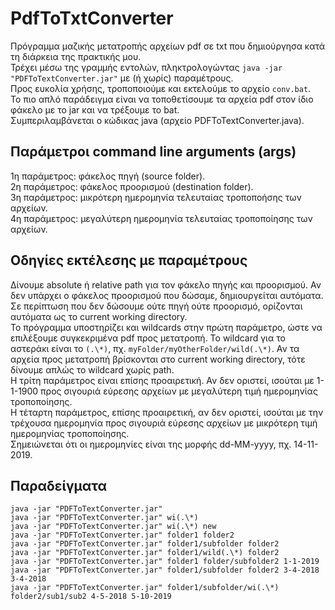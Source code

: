 # PdfToTxtConverter
Πρόγραμμα μαζικής μετατροπής αρχείων pdf σε txt που δημιούργησα κατά τη διάρκεια της πρακτικής μου.\
Τρέχει μέσω της γραμμής εντολών, πληκτρολογώντας ```java -jar "PDFToTextConverter.jar"``` με (ή χωρίς) παραμέτρους.\
Προς ευκολία χρήσης, τροποποιούμε και εκτελούμε το αρχείο ```conv.bat```.\
Το πιο απλό παράδειγμα είναι να τοποθετίσουμε τα αρχεία pdf στον ίδιο φάκελο με το jar και να τρέξουμε το bat.\
Συμπεριλαμβάνεται ο κώδικας java (αρχείο PDFToTextConverter.java).

## Παράμετροι command line arguments (args)
1η παράμετρος: φάκελος πηγή (source folder).\
2η παράμετρος: φάκελος προορισμού (destination folder).\
3η παράμετρος: μικρότερη ημερομηνία τελευταίας τροποποήσης των αρχείων.\
4η παράμετρος: μεγαλύτερη ημερομηνία τελευταίας τροποποίησης των αρχείων.

## Οδηγίες εκτέλεσης με παραμέτρους
Δίνουμε absolute ή relative path για τον φάκελο πηγής και προορισμού. Αν δεν υπάρχει ο φάκελος προορισμού που δώσαμε, δημιουργείται αυτόματα. Σε περίπτωση που δεν δώσουμε ούτε πηγή ούτε προορισμό, ορίζονται αυτόματα ως το current working directory.\
Το πρόγραμμα υποστηρίζει και wildcards στην πρώτη παράμετρο, ώστε να επιλέξουμε συγκεκριμένα pdf προς μετατροπή. Το wildcard για το αστεράκι είναι το ```(.\*)```, πχ. ```myFolder/myOtherFolder/wild(.\*)```. Αν τα αρχεία προς μετατροπή βρίσκονται στο current working directory, τότε δίνουμε απλώς το wildcard χωρίς path.\
Η τρίτη παράμετρος είναι επίσης προαιρετική. Αν δεν οριστεί, ισούται με 1-1-1900 προς σιγουριά εύρεσης αρχείων με μεγαλύτερη τιμή ημερομηνίας τροποποίησης.\
Η τέταρτη παράμετρος, επίσης προαιρετική, αν δεν οριστεί, ισούται με την τρέχουσα ημερομηνία προς σιγουριά εύρεσης αρχείων με μικρότερη τιμή ημερομηνίας τροποποίησης.\
Σημειώνεται ότι οι ημερομηνίες είναι της μορφής dd-MM-yyyy, πχ. 14-11-2019.

## Παραδείγματα
```
java -jar "PDFToTextConverter.jar"
java -jar "PDFToTextConverter.jar" wi(.\*)
java -jar "PDFToTextConverter.jar" wi(.\*) new
java -jar "PDFToTextConverter.jar" folder1 folder2
java -jar "PDFToTextConverter.jar" folder1/subfolder folder2
java -jar "PDFToTextConverter.jar" folder1/wild(.\*) folder2
java -jar "PDFToTextConverter.jar" folder1 folder/subfolder2 1-1-2019
java -jar "PDFToTextConverter.jar" folder1/subfolder folder2 3-4-2018 3-4-2018
java -jar "PDFToTextConverter.jar" folder1/subfolder/wi(.\*) folder2/sub1/sub2 4-5-2018 5-10-2019
```
